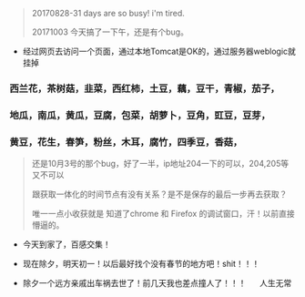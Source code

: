 > 20170828-31 days are so busy! i'm tired.
> 
> 20171003 今天搞了一下午，还是有个bug。
- 经过网页去访问一个页面，通过本地Tomcat是OK的，通过服务器weblogic就挂掉
> 
### 西兰花，茶树菇，韭菜，西红柿，土豆，藕，豆干，青椒，茄子，
### 地瓜，南瓜，黄瓜，豆腐，包菜，胡萝卜，豆角，豇豆，豆芽，
### 黄豆，花生，春笋，粉丝，木耳，腐竹，四季豆，香菇，


> 还是10月3号的那个bug，好了一半，ip地址204一下的可以，204,205等又不可以
> 
> 跟获取一体化的时间节点有没有关系？是不是保存的最后一步再去获取？
> 
> 唯一一点小收获就是 知道了chrome 和 Firefox 的调试窗口，汗！以前直接懵逼的。
>
- 今天到家了，百感交集！

- 现在除夕，明天初一！以后最好找个没有春节的地方吧！shit！！！

- 除夕一个远方亲戚出车祸去世了！前几天我也差点撞人了！！！      人生无常
